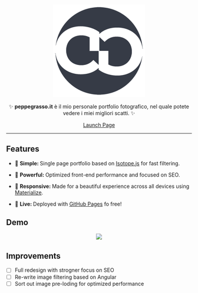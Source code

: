 <div align="center">
<p>
<img src="img/logo-desktop.png" width="250"/>
</p>


<p>✨ <strong>peppegrasso.it</strong> è il mio personale portfolio fotografico, nel quale potete vedere i miei migliori scatti. ✨</p>

<p><a href="http://peppegrasso.it" class="btn btn-primary btn-md">Launch Page</a></p>
</div>

---
## Features
* 🔩 <strong>Simple: </strong> Single page portfolio based on [Isotope.js](http://isotope.metafizzy.co/) for fast filtering.

* 💪 <strong>Powerful: </strong> Optimized front-end performance and focused on SEO.

* 📱 <strong>Responsive: </strong> Made for a beautiful experience across all devices using [Materialize](http://materializecss.com/).

* 🎉 <strong>Live: </strong> Deployed with [GitHub Pages](https://pages.github.com/) fo free!

## Demo
<div align="center">
  <img src="http://peppegr.github.io"/>
</div>




## Improvements
- [ ] Full redesign with strogner focus on SEO
- [ ] Re-write image filtering based on Angular
- [ ] Sort out image pre-loding for optimized performance
